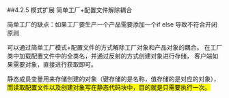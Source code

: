 ##4.2.5 模式扩展
简单工厂+配置文件解除耦合

简单工厂的缺点：如果工厂要生产一个产品需要添加一个if else  导致不符合开闭原则

可以通过简单工厂模式+配置文件的方式解除工厂对象和产品对象的耦合。
在工厂类中加载配置文件中的全类名，并通过反射的方式创建对象进行存储，
客户端如果需要对象，直接进行获取即可。

静态成员变量用来存储创建的对象（键存储的是名称，值存储的是对应的对象），
<mark>而读取配置文件以及创建对象写在静态代码块中，目的就是只需要执行一次。</mark>